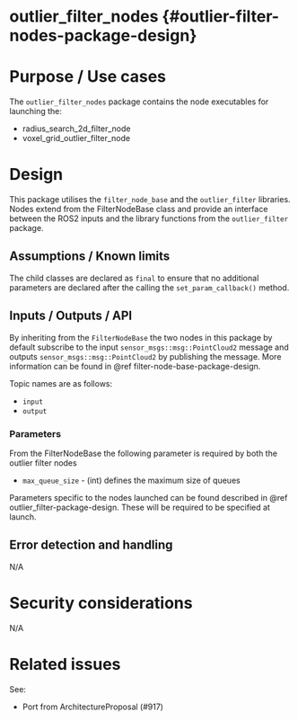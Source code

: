 outlier_filter_nodes {#outlier-filter-nodes-package-design}
===========


# Purpose / Use cases
<!-- Required -->
<!-- Things to consider:
    - Why did we implement this feature? -->

The `outlier_filter_nodes` package contains the node executables for launching the:
 * radius_search_2d_filter_node
 * voxel_grid_outlier_filter_node 


# Design
<!-- Required -->
<!-- Things to consider:
    - How does it work? -->

This package utilises the `filter_node_base` and the `outlier_filter` libraries. Nodes extend from
the FilterNodeBase class and provide an interface between the ROS2 inputs and the library functions
from the `outlier_filter` package.


## Assumptions / Known limits
<!-- Required -->

The child classes are declared as `final` to ensure that no additional parameters are declared after
the calling the `set_param_callback()` method. 


## Inputs / Outputs / API
<!-- Required -->
<!-- Things to consider:
    - How do you use the package / API? -->

By inheriting from the `FilterNodeBase` the two nodes in this package by default subscribe to the
input `sensor_msgs::msg::PointCloud2` message and outputs `sensor_msgs::msg::PointCloud2` by
publishing the message. More information can be found in @ref filter-node-base-package-design.

Topic names are as follows:
 - `input`
 - `output`


### Parameters

From the FilterNodeBase the following parameter is required by both the outlier filter nodes
 - `max_queue_size` - (int) defines the maximum size of queues

Parameters specific to the nodes launched can be found described in @ref outlier_filter-package-design.
These will be required to be specified at launch.


## Error detection and handling
<!-- Required -->

N/A


# Security considerations
<!-- Required -->
<!-- Things to consider:
- Spoofing (How do you check for and handle fake input?)
- Tampering (How do you check for and handle tampered input?)
- Repudiation (How are you affected by the actions of external actors?).
- Information Disclosure (Can data leak?).
- Denial of Service (How do you handle spamming?).
- Elevation of Privilege (Do you need to change permission levels during execution?) -->

N/A


# Related issues
<!-- Required -->

See:
 - Port from ArchitectureProposal (#917)
